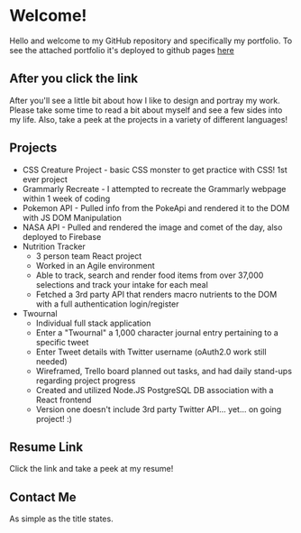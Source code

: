 # Welcome!

Hello and welcome to my GitHub repository and specifically my portfolio. 
To see the attached portfolio it's deployed to github pages [here](https://kyleketchmark.github.io/Portfolio/)

## After you click the link

After you'll see a little bit about how I like to design and portray my work. Please take some time to read a bit about myself and see a few sides into my life.
Also, take a peek at the projects in a variety of different languages!

## Projects

- CSS Creature Project - basic CSS monster to get practice with CSS! 1st ever project
- Grammarly Recreate - I attempted to recreate the Grammarly webpage within 1 week of coding
- Pokemon API - Pulled info from the PokeApi and rendered it to the DOM with JS DOM Manipulation
- NASA API - Pulled and rendered the image and comet of the day, also deployed to Firebase
- Nutrition Tracker
  - 3 person team React project
  - Worked in an Agile environment
  - Able to track, search and render food items from over 37,000 selections and track your intake for each meal
  - Fetched a 3rd party API that renders macro nutrients to the DOM with a full authentication login/register
- Twournal 
  - Individual full stack application
  - Enter a "Twournal" a 1,000 character journal entry pertaining to a specific tweet
  - Enter Tweet details with Twitter username (oAuth2.0 work still needed)
  - Wireframed, Trello board planned out tasks, and had daily stand-ups regarding project progress
  - Created and utilized Node.JS PostgreSQL DB association with a React frontend 
  - Version one doesn't include 3rd party Twitter API... yet... on going project! :)

## Resume Link

Click the link and take a peek at my resume!

## Contact Me

As simple as the title states.
